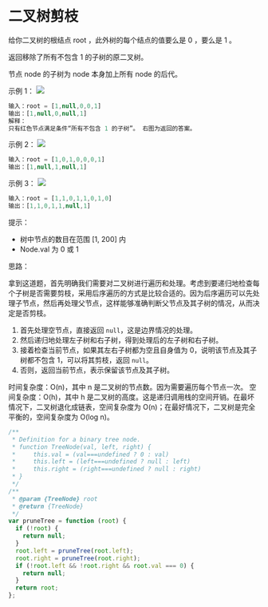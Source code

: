 # 二叉树剪枝

给你二叉树的根结点 root ，此外树的每个结点的值要么是 0 ，要么是 1 。

返回移除了所有不包含 1 的子树的原二叉树。

节点 node 的子树为 node 本身加上所有 node 的后代。

示例 1：
![](https://s3-lc-upload.s3.amazonaws.com/uploads/2018/04/06/1028_2.png)

```js
输入：root = [1,null,0,0,1]
输出：[1,null,0,null,1]
解释：
只有红色节点满足条件“所有不包含 1 的子树”。 右图为返回的答案。
```

示例 2：
![](https://s3-lc-upload.s3.amazonaws.com/uploads/2018/04/06/1028_1.png)

```js
输入：root = [1,0,1,0,0,0,1]
输出：[1,null,1,null,1]
```

示例 3：
![](https://s3-lc-upload.s3.amazonaws.com/uploads/2018/04/05/1028.png)

```js
输入：root = [1,1,0,1,1,0,1,0]
输出：[1,1,0,1,1,null,1]
```

提示：

- 树中节点的数目在范围 [1, 200] 内
- Node.val 为 0 或 1

思路：

拿到这道题，首先明确我们需要对二叉树进行遍历和处理。考虑到要递归地检查每个子树是否需要剪枝，采用后序遍历的方式是比较合适的。因为后序遍历可以先处理子节点，然后再处理父节点，这样能够准确判断父节点及其子树的情况，从而决定是否剪枝。

1. 首先处理空节点，直接返回 `null`，这是边界情况的处理。
2. 然后递归地处理左子树和右子树，得到处理后的左子树和右子树。
3. 接着检查当前节点，如果其左右子树都为空且自身值为 0，说明该节点及其子树都不包含 1，可以将其剪枝，返回 `null`。
4. 否则，返回当前节点，表示保留该节点及其子树。

时间复杂度：O(n)，其中 n 是二叉树的节点数。因为需要遍历每个节点一次。
空间复杂度：O(h)，其中 h 是二叉树的高度。这是递归调用栈的空间开销。在最坏情况下，二叉树退化成链表，空间复杂度为 O(n)；在最好情况下，二叉树是完全平衡的，空间复杂度为 O(log n)。

```js
/**
 * Definition for a binary tree node.
 * function TreeNode(val, left, right) {
 *     this.val = (val===undefined ? 0 : val)
 *     this.left = (left===undefined ? null : left)
 *     this.right = (right===undefined ? null : right)
 * }
 */
/**
 * @param {TreeNode} root
 * @return {TreeNode}
 */
var pruneTree = function (root) {
  if (!root) {
    return null;
  }
  root.left = pruneTree(root.left);
  root.right = pruneTree(root.right);
  if (!root.left && !root.right && root.val === 0) {
    return null;
  }
  return root;
};
```
